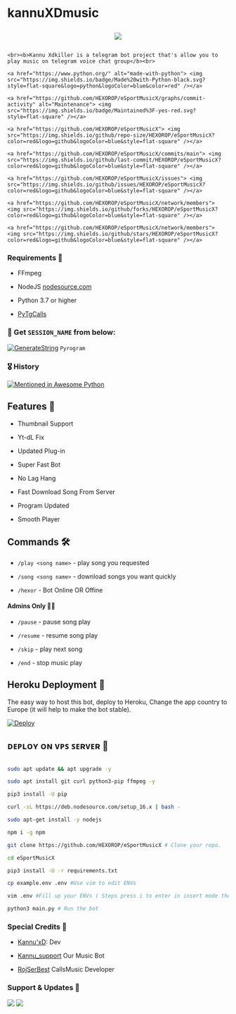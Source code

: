 # kannuXDmusic<p align="center"><a href="https://t.me/kannu_op"><img src="https://telegra.ph/file/141376f69ffcd545ceeec.jpg"></a></p>

<p align="center">

    <br><b>Kannu Xdkiller is a telegram bot project that's allow you to play music on telegram voice chat group</b><br>

</p>

<p align="center">

    <a href="https://www.python.org/" alt="made-with-python"> <img src="https://img.shields.io/badge/Made%20with-Python-black.svg?style=flat-square&logo=python&logoColor=blue&color=red" /></a>

    <a href="https://github.com/HEXOROP/eSportMusicX/graphs/commit-activity" alt="Maintenance"> <img src="https://img.shields.io/badge/Maintained%3F-yes-red.svg?style=flat-square" /></a>

    <a href="https://github.com/HEXOROP/eSportMusicX"> <img src="https://img.shields.io/github/repo-size/HEXOROP/eSportMusicX?color=red&logo=github&logoColor=blue&style=flat-square" /></a>

    <a href="https://github.com/HEXOROP/eSportMusicX/commits/main"> <img src="https://img.shields.io/github/last-commit/HEXOROP/eSportMusicX?color=red&logo=github&logoColor=blue&style=flat-square" /></a>

    <a href="https://github.com/HEXOROP/eSportMusicX/issues"> <img src="https://img.shields.io/github/issues/HEXOROP/eSportMusicX?color=red&logo=github&logoColor=blue&style=flat-square" /></a>

    <a href="https://github.com/HEXOROP/eSportMusicX/network/members"> <img src="https://img.shields.io/github/forks/HEXOROP/eSportMusicX?color=red&logo=github&logoColor=blue&style=flat-square" /></a>  

    <a href="https://github.com/HEXOROP/eSportMusicX/network/members"> <img src="https://img.shields.io/github/stars/HEXOROP/eSportMusicX?color=red&logo=github&logoColor=blue&style=flat-square" /></a>  

</p>

<h3>Requirements 📝</h3>

- FFmpeg

- NodeJS [nodesource.com](https://nodesource.com/)

- Python 3.7 or higher

- [PyTgCalls](https://github.com/pytgcalls/pytgcalls)

### 🧪 Get `SESSION_NAME` from below:

[![GenerateString](https://img.shields.io/badge/repl.it-generateString-yellowgreen)](https://replit.com/@devellyf/eSportMusic) ``Pyrogram``

### 🎖 History

[![Mentioned in Awesome Python](https://awesome.re/mentioned-badge.svg)](https://github.com/HEXOROP/eSportMusicX)

## Features 🔮

- Thumbnail Support

- Yt-dL Fix

- Updated Plug-in

- Super Fast Bot

- No Lag Hang

- Fast Download Song From Server

- Program Updated

- Smooth Player

## Commands 🛠

- `/play <song name>` - play song you requested

- `/song <song name>` - download songs you want quickly

- `/hexor` - Bot Online OR Offine

#### Admins Only 👷‍♂️

- `/pause` - pause song play

- `/resume` - resume song play

- `/skip` - play next song

- `/end` - stop music play

## Heroku Deployment 💜

The easy way to host this bot, deploy to Heroku, Change the app country to Europe (it will help to make the bot stable).

[![Deploy](https://www.herokucdn.com/deploy/button.svg)](https://heroku.com/deploy?template=https://github.com/HEXOROP/eSportMusicX)

## ᴅᴇᴘʟᴏʏ ᴏɴ ᴠᴘꜱ ꜱᴇʀᴠᴇʀ 📡

```sh

sudo apt update && apt upgrade -y

sudo apt install git curl python3-pip ffmpeg -y

pip3 install -U pip

curl -sL https://deb.nodesource.com/setup_16.x | bash -

sudo apt-get install -y nodejs

npm i -g npm

git clone https://github.com/HEXOROP/eSportMusicX # Clone your repo.

cd eSportMusicX

pip3 install -U -r requirements.txt

cp example.env .env #Use vim to edit ENVs

vim .env #Fill up your ENVs ( Steps press i to enter in insert mode then edit the file. Press Esc to exit the editing mode then type :wq! and press Enter key to save the file.)

python3 main.py # Run the bot

```

### Special Credits 💖

- [Kannu'xD](https://github.com/devellyf): Dev

- [Kannu_support](https://t.me/kannu_op) Our Music Bot

- [RojSerBest](https://github.com/rojserbest) CallsMusic Developer

### Support & Updates 🎑

<a href="https://t.me/EsportClan"><img src="https://img.shields.io/badge/Join-Group%20Support-blue.svg?style=for-the-badge&logo=Telegram"></a> <a href="https://t.me/eSport_BOTs"><img src="https://img.shields.io/badge/Join-Updates%20Channel-blue.svg?style=for-the-badge&logo=Telegram"></a>
